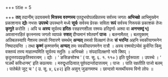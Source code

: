 +++
title = 5

+++
**तत्** तदानीम् उदयसमये **मित्रस्य** **वरुणस्य** एतदुभयोपलक्षितस्य सर्वस्य जगतः **अभिचक्षे** आभिमुख्येन प्रकाशनाय **द्योः** नभसः **उपस्थे** उपस्थाने मध्ये **सूर्यः** सर्वस्य प्रेरकः सविता **रूपं** सर्वस्य निरूपकं प्रकाशकं तेजः **कृणुते** करोति । अपि च **अस्य** सूर्यस्य **हरितः** रसहरणशीला रश्मयः हरिद्वर्णाः अश्वा वा **अनन्तम्[१]** अवसानरहितं कृत्स्नस्य जगतो व्यापकं **रुशत्** दीप्यमानं श्वेतवर्णं **पाजः** । बलनामैतत् । बलयुक्तम् अतिबलस्यापि नैशस्य तमसो निवारणे समर्थम् **अन्यत्** तमसो विलक्षणं तेजः **सं** **भरन्ति** अहनि स्वकीयागमनेन निष्पादयन्ति । तथा **कृष्णं** कृष्णवर्णम् **अन्यत्** तमः स्वकीयापगमनेन रात्रौ । अस्य रश्मयोऽप्येवं कुर्वन्ति किमु वक्तव्यं तस्य माहात्म्यमिति सूर्यस्य स्तुतिः ॥ अभिचक्षे । संपदादिलक्षणो भावे क्विप् । कृदुत्तरपदप्रकृतिस्वरत्वम् । द्योः ।  ‘ ङसिङसोश्च ' ( पा. सू. ६. १. ११० ) इति पूर्वरूपता । उपस्थे ।  ‘ घञर्थे कविधानम्' इति कप्रत्ययः । मरुद्वृधादित्वात् पूर्वपदान्तोदात्तत्वम् । पाजः । पाति रक्षतीति पाजो बलम् । पातेर्बले जुट् च ' ( उ. सू. ४, ६४२) इति असुन् जुडागमश्च । छान्दसो मत्वर्थीयस्य विनो लोपः ॥